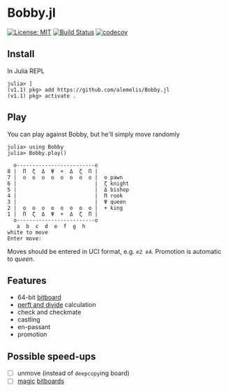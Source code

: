 # Bobby.jl

[![License: MIT](https://img.shields.io/badge/License-MIT-yellow.svg)](https://opensource.org/licenses/MIT)
[![Build Status](https://travis-ci.org/alemelis/Bobby.jl.svg?branch=master)](https://travis-ci.org/alemelis/Bobby.jl)
[![codecov](https://codecov.io/gh/alemelis/Bobby.jl/branch/master/graph/badge.svg)](https://codecov.io/gh/alemelis/Bobby.jl)

## Install

In Julia REPL

```
julia> ]
(v1.1) pkg> add https://github.com/alemelis/Bobby.jl
(v1.1) pkg> activate .
```

## Play
You can play against Bobby, but he'll simply move randomly

```
julia> using Bobby
julia> Bobby.play()

  o-------------------------o
8 |  Π  ζ  Δ  Ψ  +  Δ  ζ  Π |
7 |  o  o  o  o  o  o  o  o |  o pawn
6 |                         |  ζ knight
5 |                         |  Δ bishop
4 |                         |  Π rook
3 |                         |  Ψ queen
2 |  o  o  o  o  o  o  o  o |  + king
1 |  Π  ζ  Δ  Ψ  +  Δ  ζ  Π |
  o-------------------------o
   a  b  c  d  e  f  g  h
white to move
Enter move:

```

Moves should be entered in UCI format, e.g. `e2 e4`. Promotion is automatic to _queen_.

## Features
- 64-bit [bitboard](https://www.chessprogramming.org/Bitboards)
- [perft and divide](http://www.rocechess.ch/perft.html) calculation
- check and checkmate
- castling
- en-passant
- promotion

## Possible speed-ups
- [ ] unmove (instead of `deepcopy`ing board)
- [ ] [magic](http://pradu.us/old/Nov27_2008/Buzz/research/magic/Bitboards.pdf) [bitboards](https://www.chessprogramming.org/Magic_Bitboards)
